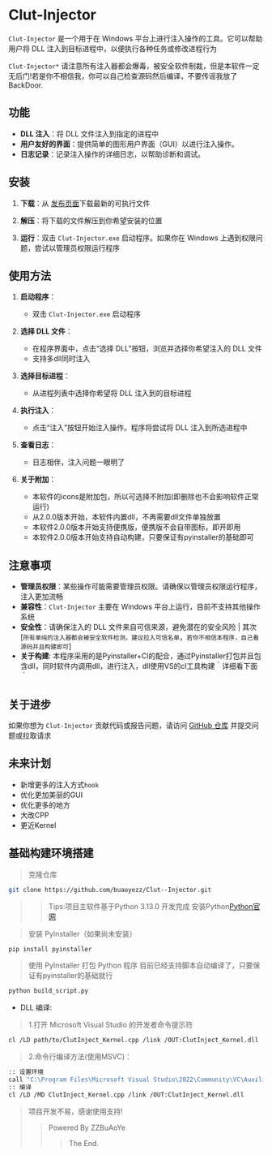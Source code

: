 # **Clut-Injector**

`Clut-Injector` 是一个用于在 Windows 平台上进行注入操作的工具。它可以帮助用户将 DLL 注入到目标进程中，以便执行各种任务或修改进程行为

`Clut-Injector*` 请注意所有注入器都会爆毒，被安全软件制裁，但是本软件一定无后门!若是你不相信我，你可以自己检查源码然后编译，不要传谣我放了BackDoor.

## 功能

- **DLL 注入**：将 DLL 文件注入到指定的进程中
- **用户友好的界面**：提供简单的图形用户界面（GUI）以进行注入操作。
- **日志记录**：记录注入操作的详细日志，以帮助诊断和调试。

## 安装

1. **下载**：从 [发布页面](https://github.com/buaoyezz/Clut-Injector/releases/)下载最新的可执行文件
   
2. **解压**：将下载的文件解压到你希望安装的位置

3. **运行**：双击 `Clut-Injector.exe` 启动程序。如果你在 Windows 上遇到权限问题，尝试以管理员权限运行程序

## 使用方法

1. **启动程序**：
   - 双击 `Clut-Injector.exe` 启动程序
   
2. **选择 DLL 文件**：
   - 在程序界面中，点击“选择 DLL”按钮，浏览并选择你希望注入的 DLL 文件
   - 支持多dll同时注入

3. **选择目标进程**：
   - 从进程列表中选择你希望将 DLL 注入到的目标进程

4. **执行注入**：
   - 点击“注入”按钮开始注入操作。程序将尝试将 DLL 注入到所选进程中

5. **查看日志**：
   - 日志相伴，注入问题一眼明了

6. **关于附加**：
   - 本软件的icons是附加包，所以可选择不附加(即删除也不会影响软件正常运行)
   - 从2.0.0版本开始，本软件内置dll，不再需要dll文件单独放置
   - 本软件2.0.0版本开始支持便携版，便携版不会自带图标，即开即用
   - 本软件2.0.0版本开始支持自动构建，只要保证有pyinstaller的基础即可


## 注意事项

- **管理员权限**：某些操作可能需要管理员权限。请确保以管理员权限运行程序，注入更加流畅
- **兼容性**：`Clut-Injector` 主要在 Windows 平台上运行，目前不支持其他操作系统
- **安全性**：请确保注入的 DLL 文件来自可信来源，避免潜在的安全风险 | 其次[`所有单纯的注入器都会被安全软件检测，建议拉入可信名单`，`若你不相信本程序，自己看源码并且构建即可`]
- **关于构建**: 本程序采用的是Pyinstaller+Cl的配合，通过Pyinstaller打包并且包含dll，同时软件内调用dll，进行注入，dll使用VS的cl工具构建｀详细看下面｀
## 关于进步

如果你想为 `Clut-Injector` 贡献代码或报告问题，请访问 [GitHub 仓库](https://github.com/buaoyezz/Clut-Injector/) 并提交问题或拉取请求

## 未来计划
- 新增更多的注入方式`hook`
- 优化更加美丽的GUI
- 优化更多的地方
- 大改CPP
- 更近Kernel

## 基础构建环境搭建
> 克隆仓库
```bash
git clone https://github.com/buaoyezz/Clut--Injector.git
```
>> Tips:项目主软件基于Python 3.13.0 开发完成
>> 安装Python[Python官网](https://python.org/)

> 安装 PyInstaller（如果尚未安装）
```bash
pip install pyinstaller
```
> 使用 PyInstaller 打包 Python 程序
> 目前已经支持脚本自动编译了，只要保证有pyinstaller的基础就行
```bash
python build_script.py
```
+ DLL 编译:
> 1.打开 Microsoft Visual Studio 的开发者命令提示符
```bash
cl /LD path/to/ClutInject_Kernel.cpp /link /OUT:ClutInject_Kernel.dll
```
> 2.命令行编译方法(使用MSVC)：
```bash
:: 设置环境
call "C:\Program Files\Microsoft Visual Studio\2022\Community\VC\Auxiliary\Build\vcvars64.bat"
:: 编译
cl /LD /MD ClutInject_Kernel.cpp /link /OUT:ClutInject_Kernel.dll
```
> 项目开发不易，感谢使用支持!
>> Powered By ZZBuAoYe
>>> The End.
